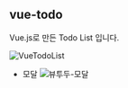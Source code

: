 ## vue-todo
Vue.js로 만든 Todo List 입니다.

![VueTodoList](https://user-images.githubusercontent.com/68048248/126028858-6f64f7ac-ab02-496e-8804-8caf83c51344.gif)

- 모달
![뷰투두-모달](https://user-images.githubusercontent.com/68048248/126062388-20d1d58b-3214-4adf-a3ad-a224c654e785.gif)
